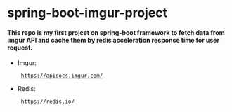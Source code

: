 # spring-boot-imgur-project
#### This repo is my first projcet on spring-boot framework to fetch data from imgur API and cache them by redis acceleration response time for user request.
 + Imgur: <pre><code> https://apidocs.imgur.com/</code></pre>
 + Redis: <pre><code> https://redis.io/ </code></pre>
